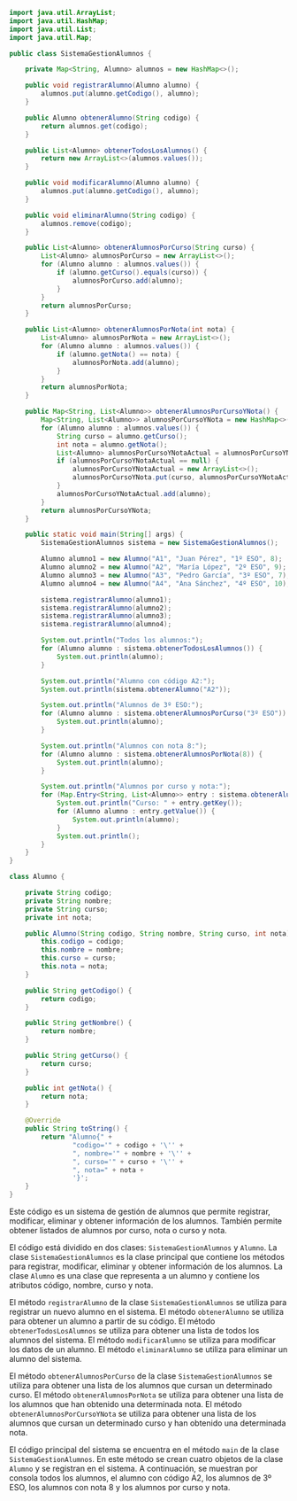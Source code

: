 ```java
import java.util.ArrayList;
import java.util.HashMap;
import java.util.List;
import java.util.Map;

public class SistemaGestionAlumnos {

    private Map<String, Alumno> alumnos = new HashMap<>();

    public void registrarAlumno(Alumno alumno) {
        alumnos.put(alumno.getCodigo(), alumno);
    }

    public Alumno obtenerAlumno(String codigo) {
        return alumnos.get(codigo);
    }

    public List<Alumno> obtenerTodosLosAlumnos() {
        return new ArrayList<>(alumnos.values());
    }

    public void modificarAlumno(Alumno alumno) {
        alumnos.put(alumno.getCodigo(), alumno);
    }

    public void eliminarAlumno(String codigo) {
        alumnos.remove(codigo);
    }

    public List<Alumno> obtenerAlumnosPorCurso(String curso) {
        List<Alumno> alumnosPorCurso = new ArrayList<>();
        for (Alumno alumno : alumnos.values()) {
            if (alumno.getCurso().equals(curso)) {
                alumnosPorCurso.add(alumno);
            }
        }
        return alumnosPorCurso;
    }

    public List<Alumno> obtenerAlumnosPorNota(int nota) {
        List<Alumno> alumnosPorNota = new ArrayList<>();
        for (Alumno alumno : alumnos.values()) {
            if (alumno.getNota() == nota) {
                alumnosPorNota.add(alumno);
            }
        }
        return alumnosPorNota;
    }

    public Map<String, List<Alumno>> obtenerAlumnosPorCursoYNota() {
        Map<String, List<Alumno>> alumnosPorCursoYNota = new HashMap<>();
        for (Alumno alumno : alumnos.values()) {
            String curso = alumno.getCurso();
            int nota = alumno.getNota();
            List<Alumno> alumnosPorCursoYNotaActual = alumnosPorCursoYNota.get(curso);
            if (alumnosPorCursoYNotaActual == null) {
                alumnosPorCursoYNotaActual = new ArrayList<>();
                alumnosPorCursoYNota.put(curso, alumnosPorCursoYNotaActual);
            }
            alumnosPorCursoYNotaActual.add(alumno);
        }
        return alumnosPorCursoYNota;
    }

    public static void main(String[] args) {
        SistemaGestionAlumnos sistema = new SistemaGestionAlumnos();

        Alumno alumno1 = new Alumno("A1", "Juan Pérez", "1º ESO", 8);
        Alumno alumno2 = new Alumno("A2", "María López", "2º ESO", 9);
        Alumno alumno3 = new Alumno("A3", "Pedro García", "3º ESO", 7);
        Alumno alumno4 = new Alumno("A4", "Ana Sánchez", "4º ESO", 10);

        sistema.registrarAlumno(alumno1);
        sistema.registrarAlumno(alumno2);
        sistema.registrarAlumno(alumno3);
        sistema.registrarAlumno(alumno4);

        System.out.println("Todos los alumnos:");
        for (Alumno alumno : sistema.obtenerTodosLosAlumnos()) {
            System.out.println(alumno);
        }

        System.out.println("Alumno con código A2:");
        System.out.println(sistema.obtenerAlumno("A2"));

        System.out.println("Alumnos de 3º ESO:");
        for (Alumno alumno : sistema.obtenerAlumnosPorCurso("3º ESO")) {
            System.out.println(alumno);
        }

        System.out.println("Alumnos con nota 8:");
        for (Alumno alumno : sistema.obtenerAlumnosPorNota(8)) {
            System.out.println(alumno);
        }

        System.out.println("Alumnos por curso y nota:");
        for (Map.Entry<String, List<Alumno>> entry : sistema.obtenerAlumnosPorCursoYNota().entrySet()) {
            System.out.println("Curso: " + entry.getKey());
            for (Alumno alumno : entry.getValue()) {
                System.out.println(alumno);
            }
            System.out.println();
        }
    }
}

class Alumno {

    private String codigo;
    private String nombre;
    private String curso;
    private int nota;

    public Alumno(String codigo, String nombre, String curso, int nota) {
        this.codigo = codigo;
        this.nombre = nombre;
        this.curso = curso;
        this.nota = nota;
    }

    public String getCodigo() {
        return codigo;
    }

    public String getNombre() {
        return nombre;
    }

    public String getCurso() {
        return curso;
    }

    public int getNota() {
        return nota;
    }

    @Override
    public String toString() {
        return "Alumno{" +
                "codigo='" + codigo + '\'' +
                ", nombre='" + nombre + '\'' +
                ", curso='" + curso + '\'' +
                ", nota=" + nota +
                '}';
    }
}
```

Este código es un sistema de gestión de alumnos que permite registrar, modificar, eliminar y obtener información de los alumnos. También permite obtener listados de alumnos por curso, nota o curso y nota.

El código está dividido en dos clases: `SistemaGestionAlumnos` y `Alumno`. La clase `SistemaGestionAlumnos` es la clase principal que contiene los métodos para registrar, modificar, eliminar y obtener información de los alumnos. La clase `Alumno` es una clase que representa a un alumno y contiene los atributos código, nombre, curso y nota.

El método `registrarAlumno` de la clase `SistemaGestionAlumnos` se utiliza para registrar un nuevo alumno en el sistema. El método `obtenerAlumno` se utiliza para obtener un alumno a partir de su código. El método `obtenerTodosLosAlumnos` se utiliza para obtener una lista de todos los alumnos del sistema. El método `modificarAlumno` se utiliza para modificar los datos de un alumno. El método `eliminarAlumno` se utiliza para eliminar un alumno del sistema.

El método `obtenerAlumnosPorCurso` de la clase `SistemaGestionAlumnos` se utiliza para obtener una lista de los alumnos que cursan un determinado curso. El método `obtenerAlumnosPorNota` se utiliza para obtener una lista de los alumnos que han obtenido una determinada nota. El método `obtenerAlumnosPorCursoYNota` se utiliza para obtener una lista de los alumnos que cursan un determinado curso y han obtenido una determinada nota.

El código principal del sistema se encuentra en el método `main` de la clase `SistemaGestionAlumnos`. En este método se crean cuatro objetos de la clase `Alumno` y se registran en el sistema. A continuación, se muestran por consola todos los alumnos, el alumno con código A2, los alumnos de 3º ESO, los alumnos con nota 8 y los alumnos por curso y nota.